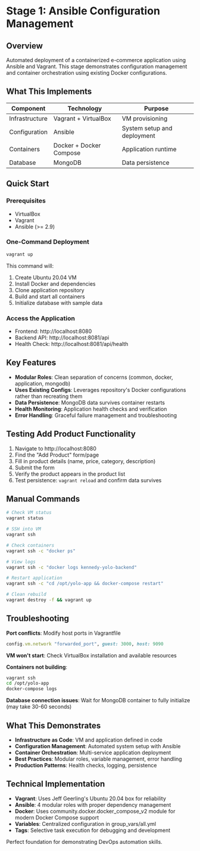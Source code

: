 # Stage 1: Ansible Configuration Management

## Overview
Automated deployment of a containerized e-commerce application using Ansible and Vagrant. This stage demonstrates configuration management and container orchestration using existing Docker configurations.

## What This Implements

| Component | Technology | Purpose |
|-----------|------------|---------|
| Infrastructure | Vagrant + VirtualBox | VM provisioning |
| Configuration | Ansible | System setup and deployment |
| Containers | Docker + Docker Compose | Application runtime |
| Database | MongoDB | Data persistence |

## Quick Start

### Prerequisites
- VirtualBox
- Vagrant
- Ansible (>= 2.9)

### One-Command Deployment
```bash
vagrant up
```

This command will:
1. Create Ubuntu 20.04 VM
2. Install Docker and dependencies
3. Clone application repository
4. Build and start all containers
5. Initialize database with sample data

### Access the Application
- Frontend: http://localhost:8080
- Backend API: http://localhost:8081/api
- Health Check: http://localhost:8081/api/health

## Key Features

- **Modular Roles**: Clean separation of concerns (common, docker, application, mongodb)
- **Uses Existing Configs**: Leverages repository's Docker configurations rather than recreating them
- **Data Persistence**: MongoDB data survives container restarts
- **Health Monitoring**: Application health checks and verification
- **Error Handling**: Graceful failure management and troubleshooting

## Testing Add Product Functionality

1. Navigate to http://localhost:8080
2. Find the "Add Product" form/page
3. Fill in product details (name, price, category, description)
4. Submit the form
5. Verify the product appears in the product list
6. Test persistence: `vagrant reload` and confirm data survives

## Manual Commands

```bash
# Check VM status
vagrant status

# SSH into VM
vagrant ssh

# Check containers
vagrant ssh -c "docker ps"

# View logs
vagrant ssh -c "docker logs kennedy-yolo-backend"

# Restart application
vagrant ssh -c "cd /opt/yolo-app && docker-compose restart"

# Clean rebuild
vagrant destroy -f && vagrant up
```

## Troubleshooting

**Port conflicts**: Modify host ports in Vagrantfile
```ruby
config.vm.network "forwarded_port", guest: 3000, host: 9090
```

**VM won't start**: Check VirtualBox installation and available resources

**Containers not building**: 
```bash
vagrant ssh
cd /opt/yolo-app
docker-compose logs
```

**Database connection issues**: Wait for MongoDB container to fully initialize (may take 30-60 seconds)

## What This Demonstrates

- **Infrastructure as Code**: VM and application defined in code
- **Configuration Management**: Automated system setup with Ansible
- **Container Orchestration**: Multi-service application deployment
- **Best Practices**: Modular roles, variable management, error handling
- **Production Patterns**: Health checks, logging, persistence

## Technical Implementation

- **Vagrant**: Uses Jeff Geerling's Ubuntu 20.04 box for reliability
- **Ansible**: 4 modular roles with proper dependency management
- **Docker**: Uses community.docker.docker_compose_v2 module for modern Docker Compose support
- **Variables**: Centralized configuration in group_vars/all.yml
- **Tags**: Selective task execution for debugging and development

Perfect foundation for demonstrating DevOps automation skills.
